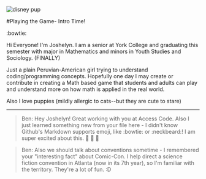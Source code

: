 ![disney pup](http://i.giphy.com/ilISpQ490SiHu.gif)

#Playing the Game- Intro Time!

:bowtie: 

Hi Everyone! I'm Joshelyn. I am a senior at York College and graduating this semester with major in Mathematics and minors in Youth Studies and Sociology. (FINALLY)

Just a plain Peruvian-American girl trying to understand coding/programming concepts. Hopefully one day I may create or contribute in creating a Math based game that students and adults can play and understand more on how math is applied in the real world.

Also I love puppies (mildly allergic to cats--but they are cute to stare)


-----

> Ben: Hey Joshelyn! Great working with you at Access Code. Also I just learned something new from your file here - I didn't know Github's Markdown
supports emoji, like :bowtie: or :neckbeard:! I am super excited about this. :statue_of_liberty: :santa: :raised_hands:

> Ben: Also we should talk about conventions sometime - I remembered your "interesting fact" about Comic-Con. I help direct a science fiction convention
in Atlanta (now in its 7th year), so I'm familiar with the territory. They're a lot of fun. :D
